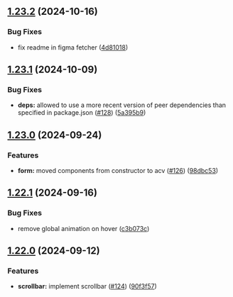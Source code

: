 ## [1.23.2](https://github.com/acronis/ui-component-library/compare/v1.23.1...v1.23.2) (2024-10-16)


### Bug Fixes

* fix readme in figma fetcher ([4d81018](https://github.com/acronis/ui-component-library/commit/4d810184c6fd62403e6a87db92b9e484d15900f2))

## [1.23.1](https://github.com/acronis/ui-component-library/compare/v1.23.0...v1.23.1) (2024-10-09)


### Bug Fixes

* **deps:** allowed to use a more recent version of peer dependencies than specified in package.json ([#128](https://github.com/acronis/ui-component-library/issues/128)) ([5a395b9](https://github.com/acronis/ui-component-library/commit/5a395b98ab9964a9e136a3c597714c1fa9f35393))

## [1.23.0](https://github.com/acronis/ui-component-library/compare/v1.22.1...v1.23.0) (2024-09-24)


### Features

* **form:** moved components from constructor to acv ([#126](https://github.com/acronis/ui-component-library/issues/126)) ([98dbc53](https://github.com/acronis/ui-component-library/commit/98dbc535ee47f293cf38fab230c9fb0f6af0aaa0))

## [1.22.1](https://github.com/acronis/ui-component-library/compare/v1.22.0...v1.22.1) (2024-09-16)


### Bug Fixes

* remove global animation on hover ([c3b073c](https://github.com/acronis/ui-component-library/commit/c3b073cde37d9cb470188b89e48ec8bf29c8628a))

## [1.22.0](https://github.com/acronis/ui-component-library/compare/v1.21.0...v1.22.0) (2024-09-12)


### Features

* **scrollbar:** implement scrollbar ([#124](https://github.com/acronis/ui-component-library/issues/124)) ([90f3f57](https://github.com/acronis/ui-component-library/commit/90f3f5703cacaea8f5886fb316cce5270e93c005))

